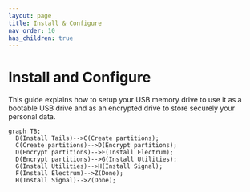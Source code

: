 ```yaml
---
layout: page
title: Install & Configure
nav_order: 10
has_children: true
---
```


# Install and Configure

This guide explains how to setup your USB memory drive to use it as a bootable USB drive and as an encrypted drive to store securely your personal data.


```mermaid
graph TB;
  B(Install Tails)-->C(Create partitions);
  C(Create partitions)-->D(Encrypt partitions);
  D(Encrypt partitions)-->F(Install Electrum);
  D(Encrypt partitions)-->G(Install Utilities);
  G(Install Utilities)-->H(Install Signal);
  F(Install Electrum)-->Z(Done);
  H(Install Signal)-->Z(Done);
```

